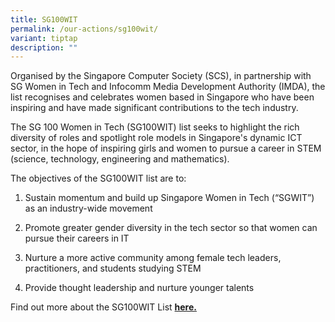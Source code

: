 ```yaml
---
title: SG100WIT
permalink: /our-actions/sg100wit/
variant: tiptap
description: ""
---
```

<p>Organised by the Singapore Computer Society (SCS), in partnership with
SG Women in Tech and Infocomm Media Development Authority (IMDA), the list
recognises and celebrates women based in Singapore who have been inspiring
and have made significant contributions to the tech industry. &nbsp;</p>
<p>The SG 100 Women in Tech (SG100WIT) list seeks to highlight the rich diversity
of roles and spotlight role models in Singapore's dynamic ICT sector, in
the hope of inspiring girls and women to pursue a career in STEM (science,
technology, engineering and mathematics).</p>
<p>The objectives of the SG100WIT list are to:</p>
<ol data-tight="true" class="tight">
<li>
<p>Sustain momentum and build up Singapore Women in Tech (“SGWIT”) as an
industry-wide movement&nbsp;</p>
</li>
<li>
<p>Promote greater gender diversity in the tech sector so that women can
pursue their careers in IT&nbsp;</p>
</li>
<li>
<p>Nurture a more active community among female tech leaders, practitioners,
and students studying STEM&nbsp;</p>
</li>
<li>
<p>Provide thought leadership and nurture younger talents</p>
</li>
</ol>
<p>Find out more about the SG100WIT List <strong><a href="/sg100wit/" rel="noopener noreferrer nofollow" target="_blank">here.</a></strong>
</p>
<p></p>
